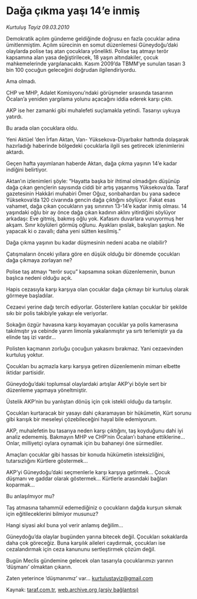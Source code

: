 # Dağa çıkma yaşı 14’e inmiş

*Kurtuluş Tayiz 09.03.2010*

<div class="yazi"><p>Demokratik açılım gündeme geldiğinde doğrusu en fazla çocuklar adına ümitlenmiştim. Açılım sürecinin en somut düzenlemesi Güneydoğu’daki olaylarda polise taş atan çocuklara yönelikti. Polise taş atmayı terör kapsamına alan yasa değiştirilecek, 18 yaşın altındakiler, çocuk mahkemelerinde yargılanacaktı. Kasım 2009’da TBMM’ye sunulan tasarı 3 bin 100 çocuğun geleceğini doğrudan ilgilendiriyordu.</p>
<p>Ama olmadı.</p>
<p>CHP ve MHP, Adalet Komisyonu’ndaki görüşmeler sırasında tasarının Öcalan’a yeniden yargılama yolunu açacağını iddia ederek karşı çıktı.</p>
<p>AKP ise her zamanki gibi muhalefeti suçlamakla yetindi. Tasarıyı uykuya yatırdı.</p>
<p>Bu arada olan çocuklara oldu.</p>
<p>Yeni Aktüel ’den İrfan Aktan, Van- Yüksekova-Diyarbakır hattında dolaşarak hazırladığı haberinde bölgedeki çocuklarla ilgili ses getirecek izlenimlerini aktardı.</p>
<p>Geçen hafta yayımlanan haberde Aktan, dağa çıkma yaşının 14’e kadar indiğini belirtiyor.</p>
<p>Aktan’ın izlenimleri şöyle: “Hayatta başka bir ihtimal olmadığını düşünüp dağa çıkan gençlerin sayısında ciddi bir artış yaşanmış Yüksekova’da. Taraf gazetesinin Hakkâri muhabiri Ömer Oğuz, sonbahardan bu yana sadece Yüksekova’da 120 civarında gencin dağa çıktığını söylüyor. Fakat esas vahamet, dağa çıkan çocukların yaş sınırının 13-14’e kadar inmiş olması. 14 yaşındaki oğlu bir ay önce dağa çıkan kadının aklını yitirdiğini söylüyor arkadaşı: Eve gitmiş, bakmış oğlu yok. Kafasını duvarlara vuruyormuş her akşam. Sınır köylüleri görmüş oğlunu. Ayakları ıpıslak, bakışları şaşkın. Ne yapacak ki o zavallı; daha yeni sütten kesilmiş.”</p>
<p>Dağa çıkma yaşının bu kadar düşmesinin nedeni acaba ne olabilir?</p>
<p>Çatışmaların önceki yıllara göre en düşük olduğu bir dönemde çocukları dağa çıkmaya zorlayan ne?</p>
<p>Polise taş atmayı “terör suçu” kapsamına sokan düzenlemenin, bunun başlıca nedeni olduğu açık.</p>
<p>Hapis cezasıyla karşı karşıya olan çocuklar dağa çıkmayı bir kurtuluş olarak görmeye başladılar.</p>
<p>Cezaevi yerine dağı tercih ediyorlar. Gösterilere katılan çocuklar bir şekilde sıkı bir polis takibiyle yakayı ele veriyorlar.</p>
<p>Sokağın özgür havasına karşı koyamayan çocuklar ya polis kamerasına takılmıştır ya cebinde yarım limonla yakalanmıştır ya sırtı terlemiştir ya da elinde taş izi vardır...</p>
<p>Polisten kaçmanın zorluğu çocuğun yakasını bırakmaz. Yani cezaevinden kurtuluş yoktur.</p>
<p>Çocukları bu açmazla karşı karşıya getiren düzenlemenin mimarı elbette iktidar partisidir.</p>
<p>Güneydoğu’daki toplumsal olaylardaki artışlar AKP’yi böyle sert bir düzenleme yapmaya yöneltmiştir.</p>
<p>Üstelik AKP’nin bu yanlıştan dönüş için çok istekli olduğu da tartışılır.</p>
<p>Çocukları kurtaracak bir yasayı dahi çıkaramayan bir hükümetin, Kürt sorunu gibi karışık bir meseleyi çözebileceğini hayal bile edemiyorum.</p>
<p>AKP, muhalefetin bu tasarıya neden karşı çıktığını, taş koyduğunu dahi iyi analiz edememiş. Bakmayın MHP ve CHP’nin Öcalan’ı bahane ettiklerine... Onlar, milliyetçi oylara oynamak için bu bahaneyi öne sürmediler.</p>
<p>Amaçları çocuklar gibi hassas bir konuda hükümetin isteksizliğini, tutarsızlığını Kürtlere göstermek...</p>
<p>AKP’yi Güneydoğu’daki seçmenlerle karşı karşıya getirmek... Çocuk düşmanı ve gaddar olarak göstermek... Kürtlerle arasındaki bağları koparmak...</p>
<p>Bu anlaşılmıyor mu?</p>
<p>Taş atmasına tahammül edemediğiniz o çocukların dağda kurşun sıkmak için eğitileceklerini bilmiyor musunuz?</p>
<p>Hangi siyasi akıl buna yol verir anlamış değilim...</p>
<p>Güneydoğu’da olaylar bugünden yarına bitecek değil. Çocukları sokaklarda daha çok göreceğiz. Buna karşılık aileleri caydırmak, çocukları ise cezalandırmak için ceza kanununu sertleştirmek çözüm değil.</p>
<p>Bugün Meclis gündemine gelecek olan tasarıyla çocuklarımızı yarının ‘düşmanı’ olmaktan çıkarın.</p>
<p>Zaten yeterince ‘düşmanımız’ var... <a href="mailto:kurtulustayiz@gmail.com">kurtulustayiz@gmail.com</a></p>
</div>

Kaynak: [taraf.com.tr](http://www.taraf.com.tr:80/makale/10365.htm), [web.archive.org (arşiv bağlantısı)](http://web.archive.org/web/20100312085216/http://www.taraf.com.tr:80/makale/10365.htm)

